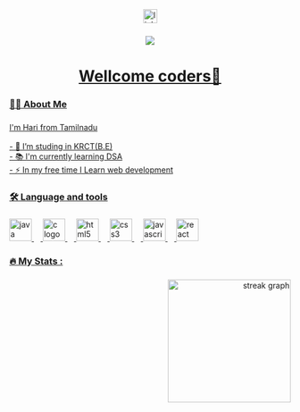 

<div align="center">
    <a href="https://www.linkedin.com/in/hari-haran-10sep2004/" target="_blank">

  <img src="https://img.shields.io/static/v1?message=LinkedIn&logo=linkedin&label=&color=0077B5&logoColor=white&labelColor=&style=for-the-badge" height="25" alt="linkedin logo"  />
  
</div>

###

<div align="center">
  <img src="https://visitor-badge.laobi.icu/badge?page_id=hariharan1009.hariharan1009&"  />
</div>

###

<h1 align="center">Wellcome coders👋</h1>

###

<h3 align="left">👩‍💻  About Me</h3>

###

<p align="left">I'm Hari from Tamilnadu<br><br>- 🔭 I’m studing in KRCT(B.E)<br>- 📚 I'm currently learning DSA<br>- ⚡ In my free time I Learn web development</p>

###

<h3 align="left">🛠 Language and tools</h3>

###

<div align="left">
  <img src="https://skillicons.dev/icons?i=java" height="40" alt="java logo"  />
  <img width="12" />
  <img src="https://cdn.jsdelivr.net/gh/devicons/devicon/icons/c/c-original.svg" height="40" alt="c logo"  />
  <img width="12" />
  <img src="https://cdn.jsdelivr.net/gh/devicons/devicon/icons/html5/html5-original.svg" height="40" alt="html5 logo"  />
  <img width="12" />
  <img src="https://cdn.jsdelivr.net/gh/devicons/devicon/icons/css3/css3-original.svg" height="40" alt="css3 logo"  />
  <img width="12" />
  <img src="https://cdn.jsdelivr.net/gh/devicons/devicon/icons/javascript/javascript-original.svg" height="40" alt="javascript logo"  />
  <img width="12" />
  <img src="https://cdn.jsdelivr.net/gh/devicons/devicon/icons/react/react-original.svg" height="40" alt="react logo"  />
</div>

###

<h3 align="left">🔥   My Stats :</h3>

###

<div align="right">
  <img src="https://streak-stats.demolab.com?user=hariharan1009&locale=en&mode=daily&theme=dark&hide_border=false&border_radius=5&order=3" height="220" alt="streak graph"  />
</div>

###
